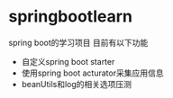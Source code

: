 # springbootlearn
spring boot的学习项目
目前有以下功能
- 自定义spring boot starter
- 使用spring boot acturator采集应用信息
- beanUtils和log的相关选项压测
